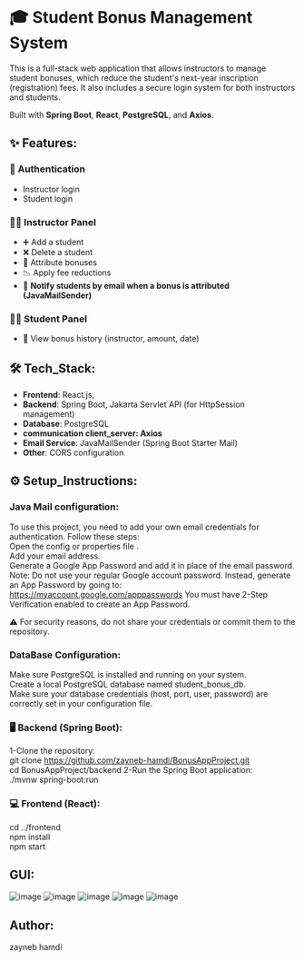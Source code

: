 # 🎓 Student Bonus Management System
This is a full-stack web application that allows instructors to manage student bonuses, which reduce the student's next-year inscription (registration) fees. It also includes a secure login system for both instructors and students.

Built with **Spring Boot**, **React**, **PostgreSQL**, and **Axios**.
## ✨ Features:
### 🔐 Authentication
- Instructor login
- Student login  
  
### 🧑‍🏫 Instructor Panel
- ➕ Add a student
- ❌ Delete a student
- 🎁 Attribute bonuses
- 📉 Apply fee reductions
- 📧 **Notify students by email when a bonus is attributed (JavaMailSender)**
### 👨‍🎓 Student Panel
- 📜 View bonus history (instructor, amount, date)  

## 🛠️ Tech_Stack:
- **Frontend**: React.js,
- **Backend**: Spring Boot, Jakarta Servlet API (for HttpSession management)
- **Database**: PostgreSQL
- **communication client_server: Axios**
- **Email Service**: JavaMailSender (Spring Boot Starter Mail)
- **Other**: CORS configuration
## ⚙️ Setup_Instructions:
### Java Mail configuration:
To use this project, you need to add your own email credentials for authentication.
Follow these steps:  
Open the config or properties file .  
Add your email address.  
Generate a Google App Password and add it in place of the email password.  
Note: Do not use your regular Google account password. Instead, generate an App Password by going to:
https://myaccount.google.com/apppasswords
You must have 2-Step Verification enabled to create an App Password.  

⚠️ For security reasons, do not share your credentials or commit them to the repository.  
### DataBase Configuration:
Make sure PostgreSQL is installed and running on your system.  
Create a local PostgreSQL database named student_bonus_db.  
Make sure your database credentials (host, port, user, password) are correctly set in your configuration file.
### 🖥️ Backend (Spring Boot):
1-Clone the repository:  
git clone https://github.com/zayneb-hamdi/BonusAppProject.git  
cd BonusAppProject/backend
2-Run the Spring Boot application:  
./mvnw spring-boot:run  
### 💻 Frontend (React):
cd ../frontend  
npm install  
npm start
## GUI:
![image](https://github.com/user-attachments/assets/efff992d-4f79-4932-8c3d-c6643abe4df3)
![image](https://github.com/user-attachments/assets/988c1579-2cff-4ec4-aec4-ad208d57a96a)
![image](https://github.com/user-attachments/assets/6321f538-ddfa-433c-a084-1652b37c1110)
![image](https://github.com/user-attachments/assets/0a990432-3017-4c8d-8eb0-a3355ec541f4)
![image](https://github.com/user-attachments/assets/52a5bb9d-0b99-40d7-8ea8-8331a0402f7d)


 ## Author:
 zayneb hamdi
